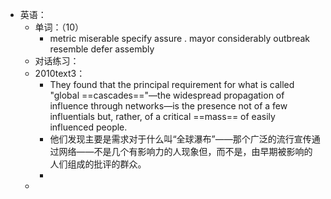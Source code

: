 - 英语：
	- 单词：（10）
		- metric
		  miserable
		  specify
		  assure .
		  mayor
		  considerably
		  outbreak
		  resemble
		  defer
		  assembly
	- 对话练习：
	- 2010text3：
		- They found that the principal requirement for what is called "global ==cascades=="—the widespread propagation of influence through networks—is the presence not of a few influentials but, rather, of a critical ==mass== of easily influenced people.
		- 他们发现主要是需求对于什么叫“全球瀑布”——那个广泛的流行宣传通过网络——不是几个有影响力的人现象但，而不是，由早期被影响的人们组成的批评的群众。
		-
	-